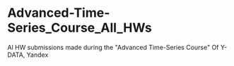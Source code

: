 # Advanced-Time-Series_Course_All_HWs
Al HW submissions made during the "Advanced Time-Series Course" Of Y-DATA, Yandex
